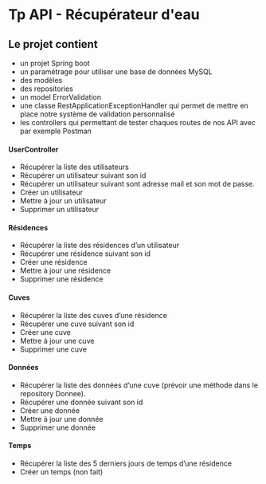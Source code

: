 # Tp API - Récupérateur d'eau

## Le projet contient
- un projet Spring boot
- un paramétrage pour utiliser une base de données MySQL
- des modèles
- des repositories
- un model ErrorValidation
- une classe RestApplicationExceptionHandler qui permet de mettre en place notre système de validation personnalisé
- les controllers qui permettant de tester chaques routes de nos API avec par exemple Postman

#### UserController
- Récupérer la liste des utilisateurs
- Récupérer un utilisateur suivant son id
- Récupérer un utilisateur suivant sont adresse mail et son mot de passe.
- Créer un utilisateur
- Mettre à jour un utilisateur
- Supprimer un utilisateur

#### Résidences
- Récupérer la liste des résidences d’un utilisateur
- Récupérer une résidence suivant son id
- Créer une résidence
- Mettre à jour une résidence
- Supprimer une résidence

#### Cuves
- Récupérer la liste des cuves d’une résidence
- Récupérer une cuve suivant son id
- Créer une cuve
- Mettre à jour une cuve
- Supprimer une cuve

#### Données
- Récupérer la liste des données d’une cuve (prévoir une méthode dans le repository Donnee).
- Récupérer une donnée suivant son id
- Créer une donnée
- Mettre à jour une donnée
- Supprimer une donnée

#### Temps
- Récupérer la liste des 5 derniers jours de temps d’une résidence
- Créer un temps (non fait)
